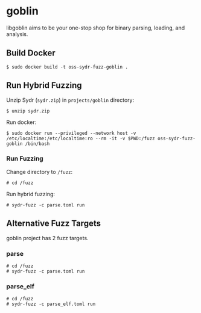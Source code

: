 # goblin

libgoblin aims to be your one-stop shop for binary parsing, loading, and
analysis.

## Build Docker

    $ sudo docker build -t oss-sydr-fuzz-goblin .

## Run Hybrid Fuzzing

Unzip Sydr (`sydr.zip`) in `projects/goblin` directory:

    $ unzip sydr.zip

Run docker:

    $ sudo docker run --privileged --network host -v /etc/localtime:/etc/localtime:ro --rm -it -v $PWD:/fuzz oss-sydr-fuzz-goblin /bin/bash

### Run Fuzzing

Change directory to `/fuzz`:

    # cd /fuzz

Run hybrid fuzzing:

    # sydr-fuzz -c parse.toml run

## Alternative Fuzz Targets

goblin project has 2 fuzz targets.

### parse

    # cd /fuzz
    # sydr-fuzz -c parse.toml run

### parse_elf

    # cd /fuzz
    # sydr-fuzz -c parse_elf.toml run
